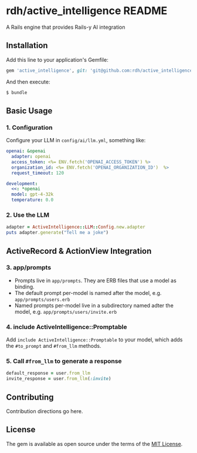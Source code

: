 # rdh/active_intelligence README

A Rails engine that provides Rails-y AI integration


## Installation
Add this line to your application's Gemfile:

```ruby
gem 'active_intelligence', git: 'git@github.com:rdh/active_intelligence.git', branch: 'main'
```

And then execute:
```bash
$ bundle
```

## Basic Usage

### 1. Configuration
Configure your LLM in `config/ai/llm.yml`, something like:
```yaml
openai: &openai
  adapter: openai
  access_token: <%= ENV.fetch('OPENAI_ACCESS_TOKEN') %>
  organization_id: <%= ENV.fetch('OPENAI_ORGANIZATION_ID')  %>
  request_timeout: 120

development:
  <<: *openai
  model: gpt-4-32k
  temperature: 0.0
```

### 2. Use the LLM

```ruby
adapter = ActiveIntelligence::LLM::Config.new.adapter
puts adapter.generate("Tell me a joke")
```

## ActiveRecord & ActionView Integration

### 3. app/prompts

* Prompts live in `app/prompts`.  They are ERB files that use a model as binding.
* The default prompt per-model is named after the model, e.g. `app/prompts/users.erb`
* Named prompts per-model live in a subdirectory named adter the model, e.g. `app/prompts/users/invite.erb`

### 4. include ActiveIntelligence::Promptable

Add `include ActiveIntelligence::Promptable` to your model, which adds the `#to_prompt` and `#from_llm` methods.

### 5.  Call `#from_llm` to generate a response

```ruby
default_response = user.from_llm 
invite_response = user.from_llm(:invite)
```

## Contributing
Contribution directions go here.

## License
The gem is available as open source under the terms of the [MIT License](https://opensource.org/licenses/MIT).
